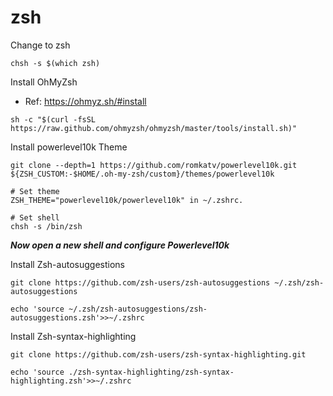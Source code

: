 # zsh
Change to zsh
```
chsh -s $(which zsh)
```

Install OhMyZsh
* Ref: https://ohmyz.sh/#install

```
sh -c "$(curl -fsSL https://raw.github.com/ohmyzsh/ohmyzsh/master/tools/install.sh)"
```

Install powerlevel10k Theme
```
git clone --depth=1 https://github.com/romkatv/powerlevel10k.git ${ZSH_CUSTOM:-$HOME/.oh-my-zsh/custom}/themes/powerlevel10k

# Set theme
ZSH_THEME="powerlevel10k/powerlevel10k" in ~/.zshrc.

# Set shell
chsh -s /bin/zsh
```

___Now open a new shell and configure Powerlevel10k___

Install Zsh-autosuggestions
```
git clone https://github.com/zsh-users/zsh-autosuggestions ~/.zsh/zsh-autosuggestions

echo 'source ~/.zsh/zsh-autosuggestions/zsh-autosuggestions.zsh'>>~/.zshrc
```

Install Zsh-syntax-highlighting
```
git clone https://github.com/zsh-users/zsh-syntax-highlighting.git

echo 'source ./zsh-syntax-highlighting/zsh-syntax-highlighting.zsh'>>~/.zshrc
```
